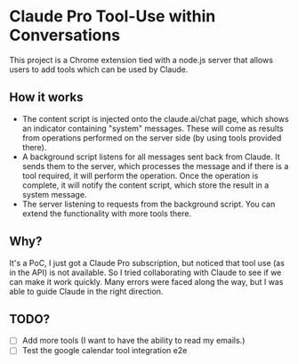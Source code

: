 # Claude Pro Tool-Use within Conversations

This project is a Chrome extension tied with a node.js server that allows users to add tools which can be used by Claude.

## How it works

- The content script is injected onto the claude.ai/chat page, which shows an indicator containing "system" messages. These will come as results from operations performed on the server side (by using tools provided there).
- A background script listens for all messages sent back from Claude. It sends them to the server, which processes the message and if there is a tool required, it will perform the operation. Once the operation is complete, it will notify the content script, which store the result in a system message.
- The server listening to requests from the background script. You can extend the functionality with more tools there.

## Why?

It's a PoC, I just got a Claude Pro subscription, but noticed that tool use (as in the API) is not available. So I tried collaborating with Claude to see if we can make it work quickly. Many errors were faced along the way, but I was able to guide Claude in the right direction.

## TODO?

- [ ] Add more tools (I want to have the ability to read my emails.)
- [ ] Test the google calendar tool integration e2e
